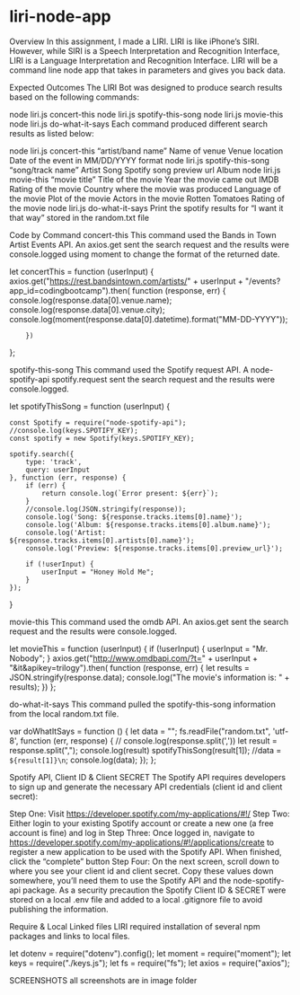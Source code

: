 
# liri-node-app

Overview
In this assignment, I made a LIRI. LIRI is like iPhone’s SIRI. However, while SIRI is a Speech Interpretation and Recognition Interface, LIRI is a Language Interpretation and Recognition Interface. LIRI will be a command line node app that takes in parameters and gives you back data.

Expected Outcomes
The LIRI Bot was designed to produce search results based on the following commands:

node liri.js concert-this
node liri.js spotify-this-song
node liri.js movie-this
node liri.js do-what-it-says
Each command produced different search results as listed below:

node liri.js concert-this “artist/band name”
Name of venue
Venue location
Date of the event in MM/DD/YYYY format
node liri.js spotify-this-song “song/track name”
Artist
Song
Spotify song preview url
Album
node liri.js movie-this “movie title”
Title of the movie
Year the movie came out
IMDB Rating of the movie
Country where the movie was produced
Language of the movie
Plot of the movie
Actors in the movie
Rotten Tomatoes Rating of the movie
node liri.js do-what-it-says
Print the spotify results for “I want it that way” stored in the random.txt file

Code by Command
concert-this
This command used the Bands in Town Artist Events API. An axios.get sent the search request and the results were console.logged using moment to change the format of the returned date.

let concertThis = function (userInput) {
    axios.get("https://rest.bandsintown.com/artists/" + userInput + "/events?app_id=codingbootcamp").then(
        function (response, err) {
            console.log(response.data[0].venue.name);
            console.log(response.data[0].venue.city);
            console.log(moment(response.data[0].datetime).format("MM-DD-YYYY"));

        })
};

spotify-this-song
This command used the Spotify request API. A node-spotify-api spotify.request sent the search request and the results were console.logged.


let spotifyThisSong = function (userInput) {


    const Spotify = require("node-spotify-api");
    //console.log(keys.SPOTIFY_KEY);
    const spotify = new Spotify(keys.SPOTIFY_KEY);

    spotify.search({
        type: 'track',
        query: userInput
    }, function (err, response) {
        if (err) {
            return console.log(`Error present: ${err}`);
        }
        //console.log(JSON.stringify(response));
        console.log('Song: ${response.tracks.items[0].name}');
        console.log('Album: ${response.tracks.items[0].album.name}');
        console.log('Artist: ${response.tracks.items[0].artists[0].name}');
        console.log('Preview: ${response.tracks.items[0].preview_url}');

        if (!userInput) {
            userInput = "Honey Hold Me";
        }
    });
}

movie-this
This command used the omdb API. An axios.get sent the search request and the results were console.logged.


let movieThis = function (userInput) {
    if (!userInput) {
        userInput = "Mr. Nobody";
    }
    axios.get("http://www.omdbapi.com/?t=" + userInput + "&it&apikey=trilogy").then(
        function (response, err) {
            let results = JSON.stringify(response.data);
            console.log("The movie's information is: " + results);
        })
};


do-what-it-says
This command pulled the spotify-this-song information from the local random.txt file.


var doWhatItSays = function () {
    let data = "";
    fs.readFile("random.txt", 'utf-8', function (err, response) {
        // console.log(response.split(','))
        let result = response.split(",");
        console.log(result)
        spotifyThisSong(result[1]);
        //data = `${result[1]}\n`;
        console.log(data);
    });
};

Spotify API, Client ID & Client SECRET
The Spotify API requires developers to sign up and generate the necessary API credentials (client id and client secret):

Step One: Visit https://developer.spotify.com/my-applications/#!/
Step Two: Either login to your existing Spotify account or create a new one (a free account is fine) and log in
Step Three: Once logged in, navigate to https://developer.spotify.com/my-applications/#!/applications/create to register a new application to be used with the Spotify API. When finished, click the “complete” button
Step Four: On the next screen, scroll down to where you see your client id and client secret. Copy these values down somewhere, you’ll need them to use the Spotify API and the node-spotify-api package.
As a security precaution the Spotify Client ID & SECRET were stored on a local .env file and added to a local .gitignore file to avoid publishing the information.

Require & Local Linked files
LIRI required installation of several npm packages and links to local files.

let dotenv = require("dotenv").config();
let moment = require("moment");
let keys = require("./keys.js");
let fs = require("fs");
let axios = require("axios");


SCREENSHOTS
all screenshots are in image folder

